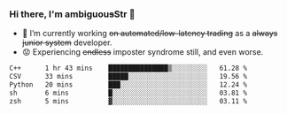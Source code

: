 ### Hi there, I'm ambiguou~~s~~Str 👋

<!--
**ambiguoustexture/ambiguoustexture** is a ✨ _special_ ✨ repository because its `README.md` (this file) appears on your GitHub profile.

Here are some ideas to get you started:
-->
- 🔭 I’m currently working ~~on automated/low-latency trading~~ as a ~~always junior system~~ developer.
- :worried: Experiencing ~~endless~~ imposter syndrome still, and even worse.

<!--START_SECTION:waka-->

```txt
C++      1 hr 43 mins    ███████████████▒░░░░░░░░░   61.28 %
CSV      33 mins         █████░░░░░░░░░░░░░░░░░░░░   19.56 %
Python   20 mins         ███░░░░░░░░░░░░░░░░░░░░░░   12.24 %
sh       6 mins          █░░░░░░░░░░░░░░░░░░░░░░░░   03.81 %
zsh      5 mins          ▓░░░░░░░░░░░░░░░░░░░░░░░░   03.11 %
```

<!--END_SECTION:waka-->
